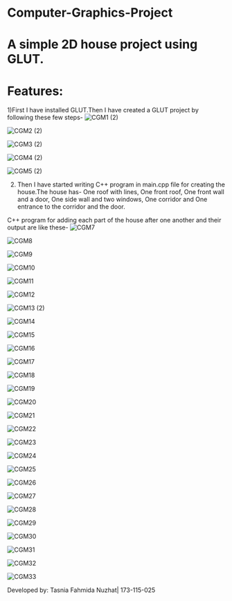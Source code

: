 # Computer-Graphics-Project

# A simple 2D house project using GLUT.

# Features:
1)First I have installed GLUT.Then I have created a GLUT project by following these few steps-
![CGM1 (2)](https://user-images.githubusercontent.com/85027870/169045839-e44f23a7-3853-48ea-b415-4802dc8fb4dc.png)


![CGM2 (2)](https://user-images.githubusercontent.com/85027870/169045891-07796411-df11-4a14-b786-4fd6a3c98347.png)


![CGM3 (2)](https://user-images.githubusercontent.com/85027870/169045973-2bc3e1da-219b-40a5-879f-6c3ff407e182.png)


![CGM4 (2)](https://user-images.githubusercontent.com/85027870/169046045-5506f236-2bff-44bb-aa47-1467c614428b.png)


![CGM5 (2)](https://user-images.githubusercontent.com/85027870/169047005-f4726b69-6e91-4593-ae9f-934d024bd136.png)

2) Then I have started writing C++ program in main.cpp file for creating the house.The house has-
   One roof with lines,
   One front roof,
   One front wall and a door,
   One side wall and two windows,
   One corridor and
   One entrance to the corridor and the door.
   
C++ program for adding each part of the house after one another and their output are like these-
![CGM7](https://user-images.githubusercontent.com/85027870/169051231-5c608239-409c-48ea-b304-20d51f810bf8.png)


![CGM8](https://user-images.githubusercontent.com/85027870/169051397-457d7d05-b4ae-48e0-8a7b-3f243f334fef.png)


![CGM9](https://user-images.githubusercontent.com/85027870/169051496-0f9d6b39-a19c-428f-a679-05b7bf1b098d.png)


![CGM10](https://user-images.githubusercontent.com/85027870/169051569-c32f9f80-22f9-44bf-b49c-7a60d135cb37.png)


![CGM11](https://user-images.githubusercontent.com/85027870/169052065-06daa9fd-4943-4bc6-8c46-db15c194c2fe.png)


![CGM12](https://user-images.githubusercontent.com/85027870/169053216-13ffb18c-2c69-4e9d-8d31-05a9b0486607.png)


![CGM13 (2)](https://user-images.githubusercontent.com/85027870/169053687-1c15f4dc-8e5b-4286-8b80-59128cf32ab1.png)


![CGM14](https://user-images.githubusercontent.com/85027870/169054899-6ddc30ed-33fd-4712-a6b7-03223f907402.png)


![CGM15](https://user-images.githubusercontent.com/85027870/169055092-e992cdb9-2d07-4779-966f-96cd260aa25a.png)


![CGM16](https://user-images.githubusercontent.com/85027870/169056363-f5dcce58-cebb-4fc2-838b-56d4a0de61a3.png)


![CGM17](https://user-images.githubusercontent.com/85027870/169056499-0692608f-0b8c-4c0d-bcb7-bef59a67f4bc.png)


![CGM18](https://user-images.githubusercontent.com/85027870/169057507-ed730384-e96f-44df-acab-a99f36aee256.png)


![CGM19](https://user-images.githubusercontent.com/85027870/169057622-4efe0836-36eb-4221-a0d6-c27c994c8ce9.png)


![CGM20](https://user-images.githubusercontent.com/85027870/169058594-89e126f0-c3d1-480e-be90-165492a97888.png)


![CGM21](https://user-images.githubusercontent.com/85027870/169058725-3b35a35b-93c6-48ce-a6c7-b1b5855cea79.png)


![CGM22](https://user-images.githubusercontent.com/85027870/169060014-4e01df0a-c800-407f-82e9-688ae172fccf.png)


![CGM23](https://user-images.githubusercontent.com/85027870/169060085-4dbae714-0145-4112-8581-a588329cc8a5.png)


![CGM24](https://user-images.githubusercontent.com/85027870/169060714-77553d2f-e0c2-4ca5-99b1-a655961f2f34.png)


![CGM25](https://user-images.githubusercontent.com/85027870/169060789-89a09fc3-de45-4de0-8e7b-78bf4f186a8d.png)


![CGM26](https://user-images.githubusercontent.com/85027870/169061240-13c80533-a398-4717-8099-f49dca3dd16b.png)


![CGM27](https://user-images.githubusercontent.com/85027870/169061364-212bfee0-b107-4c99-9c9a-ad24796fb6eb.png)


![CGM28](https://user-images.githubusercontent.com/85027870/169061813-cb54b55f-f6a9-4c68-badc-d6e10899b1d5.png)


![CGM29](https://user-images.githubusercontent.com/85027870/169061884-63b0bf71-e5c3-4359-b00d-702c723cf33c.png)


![CGM30](https://user-images.githubusercontent.com/85027870/169062387-e596ff93-4acc-4ce1-b21b-54cc0a0f963c.png)


![CGM31](https://user-images.githubusercontent.com/85027870/169062466-19a8b5ed-db47-461a-9c23-2b1d52400ad5.png)


![CGM32](https://user-images.githubusercontent.com/85027870/169063399-b2633cae-114c-4396-bdbe-44fcd1e7a7a5.png)


![CGM33](https://user-images.githubusercontent.com/85027870/169063488-bbeaa709-edf5-4f51-86da-a117d88d586e.gif)

Developed by: Tasnia Fahmida Nuzhat| 173-115-025





